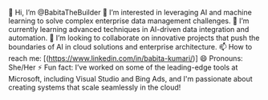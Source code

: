 👋 Hi, I’m @BabitaTheBuilder
👀 I’m interested in leveraging AI and machine learning to solve complex enterprise data management challenges.
🌱 I’m currently learning advanced techniques in AI-driven data integration and automation.
💞️ I’m looking to collaborate on innovative projects that push the boundaries of AI in cloud solutions and enterprise architecture.
📫 How to reach me: [(https://www.linkedin.com/in/babita-kumari/)]
😄 Pronouns: She/Her
⚡ Fun fact: I’ve worked on some of the leading-edge tools at Microsoft, including Visual Studio and Bing Ads, and I'm passionate about creating systems that scale seamlessly in the cloud!

<!---
BabitaTheBuilder/BabitaTheBuilder is a ✨ special ✨ repository because its `README.md` (this file) appears on your GitHub profile.
You can click the Preview link to take a look at your changes.
--->
